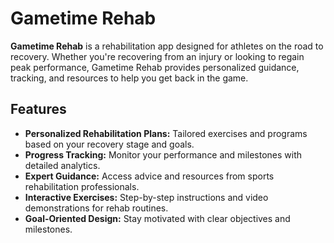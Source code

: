 # Gametime Rehab

**Gametime Rehab** is a rehabilitation app designed for athletes on the road to recovery. Whether you're recovering from an injury or looking to regain peak performance, Gametime Rehab provides personalized guidance, tracking, and resources to help you get back in the game.

## Features

- **Personalized Rehabilitation Plans:** Tailored exercises and programs based on your recovery stage and goals.
- **Progress Tracking:** Monitor your performance and milestones with detailed analytics.
- **Expert Guidance:** Access advice and resources from sports rehabilitation professionals.
- **Interactive Exercises:** Step-by-step instructions and video demonstrations for rehab routines.
- **Goal-Oriented Design:** Stay motivated with clear objectives and milestones.

